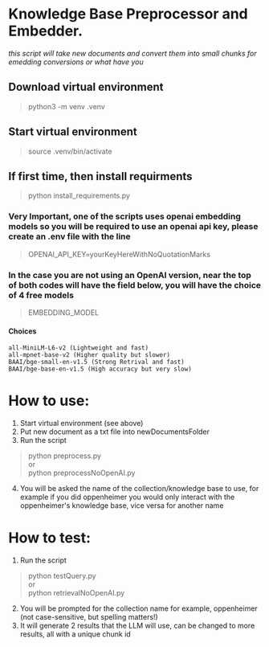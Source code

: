 # Knowledge Base Preprocessor and Embedder.

*this script will take new documents and convert them into small chunks for emedding conversions or what have you*

## Download virtual environment   
> python3 -m venv .venv  

## Start virtual environment   
> source .venv/bin/activate  

## If first time, then install requirments
> python install_requirements.py  

### **Very Important, one of the scripts uses openai embedding models so you will be required to use an openai api key, please create an .env file with the line**  
> OPENAI_API_KEY=yourKeyHereWithNoQuotationMarks   

### In the case you are not using an OpenAI version, near the top of both codes will have the field below, you will have the choice of 4 free models
> EMBEDDING_MODEL

#### Choices  
    all-MiniLM-L6-v2 (Lightweight and fast)  
    all-mpnet-base-v2 (Higher quality but slower)  
    BAAI/bge-small-en-v1.5 (Strong Retrival and fast)  
    BAAI/bge-base-en-v1.5 (High accuracy but very slow)  



# How to use:  
1) Start virtual environment (see above)
2) Put new document as a txt file into newDocumentsFolder
3) Run the script  
> python preprocess.py  
or  
> python preprocessNoOpenAI.py  
4) You will be asked the name of the collection/knowledge base to use, for example if you did oppenheimer you would only interact with the oppenheimer's knowledge base, vice versa for another name    

# How to test:  
1) Run the script  
> python testQuery.py  
or  
> python retrievalNoOpenAI.py  
2) You will be prompted for the collection name for example, oppenheimer (not case-sensitive, but spelling matters!) 
3) It will generate 2 results that the LLM will use, can be changed to more results, all with a unique chunk id 